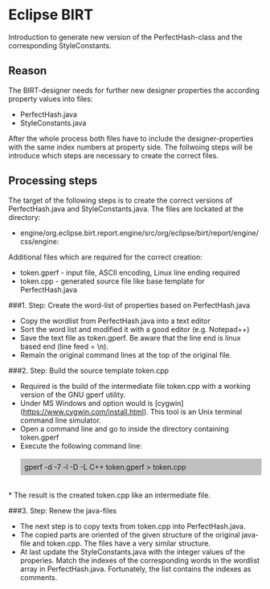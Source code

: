 # Eclipse BIRT 
Introduction to generate new version of the PerfectHash-class and the corresponding StyleConstants.

## Reason
The BIRT-designer needs for further new designer properties the according property values into files:
* PerfectHash.java
* StyleConstants.java

After the whole process both files have to include the designer-properties with the same index numbers at property side.
The follwoing steps will be introduce which steps are necessary to create the correct files.

## Processing steps
The target of the following steps is to create the correct versions of PerfectHash.java and StyleConstants.java.
The files are lockated at the directory:
* engine/org.eclipse.birt.report.engine/src/org/eclipse/birt/report/engine/css/engine: 

Additional files which are required for the correct creation:
* token.gperf - input file, ASCII encoding, Linux line ending required
* token.cpp - generated source file like base template for PerfectHash.java

###1. Step: Create the word-list of properties based on PerfectHash.java
* Copy the wordlist from PerfectHash.java into a text editor
* Sort the word list and modified it with a good editor (e.g. Notepad++)
* Save the text file as token.gperf. Be aware that the line end is linux based end (line feed = \n).
* Remain the original command lines at the top of the original file.

###2. Step: Build the source template token.cpp
* Required is the build of the intermediate file token.cpp with a working version of the GNU gperf utility.
* Under MS Windows and option would is [cygwin] (https://www.cygwin.com/install.html). This tool is an Unix terminal command line simulator.
* Open a command line and go to inside the directory containing token.gperf
* Execute the following command line:
<br/><br/><div style="background-color:silver;padding:8px;">
	gperf -d -7 -l -D -L C++ token.gperf > token.cpp
</div><br/>
* The result is the created token.cpp like an intermediate file.

###3. Step: Renew the java-files
* The next step is to copy texts from token.cpp into PerfectHash.java.
* The copied parts are oriented of the given structure of the original java-file and token.cpp. The files have a very similar structure.
* At last update the StyleConstants.java with the integer values of the properies. Match the indexes of the corresponding words in the wordlist array in PerfectHash.java.
  Fortunately, the list contains the indexes as comments.
